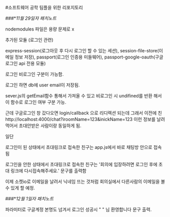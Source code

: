 #소프트웨어 공학 팀플을 위한 리포지토리

###**11월 29일자 패치노트*

nodemodules 파일은 용량 문제로 x

추가된 모듈 (로그인 관련)

express-session(로그아웃 후 다시 로그인 할 수 있는 세션),
session-file-store(이메일 정보 저장), 
passport(로그인 인증용 미들웨어),
passport-google-oauth(구글 로그인 api 전용 모듈)


로그인 비로그인 구분이 가능함.

로그인 하면 db에 user email이 저장됨.

sever.js의 getEmail함수 통해서 가져올 수 있고
비로그인 시 undifined를 반환 해서
이 함수로 로그인 여부 구분 가능.

근데 구글로그인 창 갔다오면 login/callback 으로 리디렉션 되는데
그래서 이전에 친 http://localhost:4000/chat?iroomName=123&inickName=123 이런 정보를 날려먹어서
초대안받은 사람이랑 동일하게 됨.


일단 

로그인이 된 상태에서 초대링크로 접속한 친구는
app.js에서 바로 채팅방 안으로 접속됨 

로그인을 안한 상태에서 초대링크로 접속한 친구는
'회의에 입장하려면 로그인 후에 초대 링크에 다시접속해주세요.' 문구를 출력함

이제 소켓io로 이메일을 날려서
닉네임 뜨는 것처럼 회의실에서 다른사람의 이메일을 볼 수 있게 할 예정. 



###**12월 1일자 패치노트*

파라미터로 구글계정 본명도 넘겨서 로그인 성공시 " " 님 환영합니다 문구 출력.


